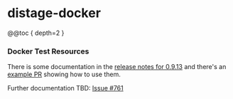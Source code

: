 distage-docker
=======================

@@toc { depth=2 }

### Docker Test Resources

There is some documentation in the [release notes for 0.9.13](https://github.com/7mind/izumi/releases/tag/v0.9.13)
and there's an [example PR](https://github.com/7mind/distage-livecode/pull/2/files) showing how to use them. 

Further documentation TBD: [Issue #761](https://github.com/7mind/izumi/issues/761)

